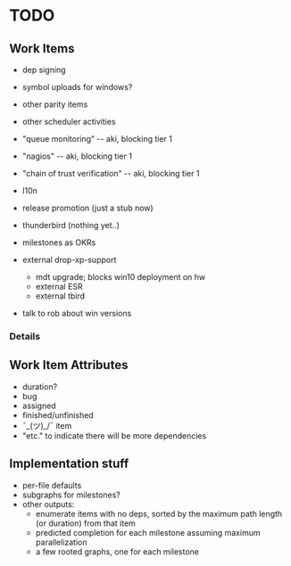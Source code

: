 # TODO

## Work Items

 * dep signing
 * symbol uploads for windows?
 * other parity items
 * other scheduler activities
 * "queue monitoring" -- aki, blocking tier 1
 * "nagios" -- aki, blocking tier 1
 * "chain of trust verification" -- aki, blocking tier 1
 * l10n
 * release promotion (just a stub now)
 * thunderbird (nothing yet..)
 * milestones as OKRs
 * external drop-xp-support
   * mdt upgrade; blocks win10 deployment on hw
   * external ESR
   * external tbird

 * talk to rob about win versions

### Details


## Work Item Attributes

 * duration?
 * bug
 * assigned
 * finished/unfinished
 * ¯\_(ツ)_/¯ item
 * "etc." to indicate there will be more dependencies

## Implementation stuff

 * per-file defaults
 * subgraphs for milestones?
 * other outputs:
   * enumerate items with no deps, sorted by the maximum path length (or duration) from that item
   * predicted completion for each milestone assuming maximum parallelization
   * a few rooted graphs, one for each milestone
